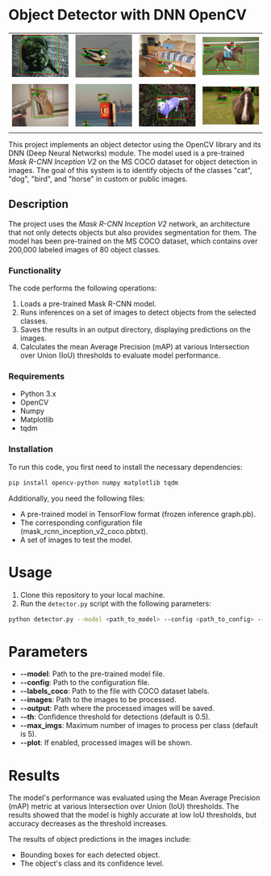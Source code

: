 # Object Detector with DNN OpenCV
|               |               |               |               |
|---------------|---------------|---------------|---------------|
| ![Cat 0](results_lg/cat_0.png)  | ![Bird 57](results_lg/bird_57.png) | ![Dog 0](results_lg/dog_0.png)  | ![Horse 1](results_lg/horse_1.png) |
|   |   |   |  |
| ![Cat 16](results_lg/cat_16.png)  | ![Bird 3](results_lg/bird_3.png) | ![Dog 44](results_lg/dog_44.png)  | ![Horse 42](results_lg/horse_42.png) |
|   |   |   |   |


This project implements an object detector using the OpenCV library and its DNN (Deep Neural Networks) module. The model used is a pre-trained *Mask R-CNN Inception V2* on the MS COCO dataset for object detection in images. The goal of this system is to identify objects of the classes "cat", "dog", "bird", and "horse" in custom or public images.

## Description

The project uses the *Mask R-CNN Inception V2* network, an architecture that not only detects objects but also provides segmentation for them. The model has been pre-trained on the MS COCO dataset, which contains over 200,000 labeled images of 80 object classes.

### Functionality

The code performs the following operations:
1. Loads a pre-trained Mask R-CNN model.
2. Runs inferences on a set of images to detect objects from the selected classes.
3. Saves the results in an output directory, displaying predictions on the images.
4. Calculates the mean Average Precision (mAP) at various Intersection over Union (IoU) thresholds to evaluate model performance.

### Requirements

- Python 3.x
- OpenCV
- Numpy
- Matplotlib
- tqdm

### Installation

To run this code, you first need to install the necessary dependencies:

```bash
pip install opencv-python numpy matplotlib tqdm
```

Additionally, you need the following files:

* A pre-trained model in TensorFlow format (frozen inference graph.pb).
* The corresponding configuration file (mask_rcnn_inception_v2_coco.pbtxt).
* A set of images to test the model.

# Usage
1. Clone this repository to your local machine.
2. Run the `detector.py` script with the following parameters:

```bash
python detector.py --model <path_to_model> --config <path_to_config> --labels_coco <path_to_labels> --images <path_to_images> --output <path_to_output> --th 0.5 --max_imgs 5 --plot
```

# Parameters
* **--model**: Path to the pre-trained model file.
* **--config**: Path to the configuration file.
* **--labels_coco**: Path to the file with COCO dataset labels.
* **--images**: Path to the images to be processed.
* **--output**: Path where the processed images will be saved.
* **--th**: Confidence threshold for detections (default is 0.5).
* **--max_imgs**: Maximum number of images to process per class (default is 5).
* **--plot**: If enabled, processed images will be shown.

# Results
The model's performance was evaluated using the Mean Average Precision (mAP) metric at various Intersection over Union (IoU) thresholds. The results showed that the model is highly accurate at low IoU thresholds, but accuracy decreases as the threshold increases.

The results of object predictions in the images include:

- Bounding boxes for each detected object.
- The object's class and its confidence level.